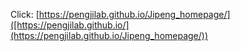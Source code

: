 ﻿ Click: [https://pengjilab.github.io/Jipeng_homepage/]([https://pengjilab.github.io/](https://pengjilab.github.io/Jipeng_homepage/))
